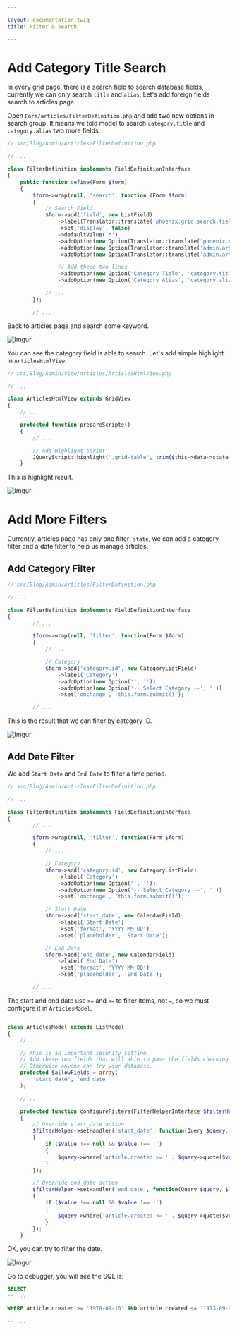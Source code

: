 ```yaml
---

layout: documentation.twig
title: Filter & Search

---
```


# Add Category Title Search

In every grid page, there is a search field to search database fields, currently we can only search `title` and `alias`.
Let's add foreign fields search to articles page.

Open `Form/articles/FilterDefinition.php` and add two new options in search group. It means we told model to search `category.title` and
`category.alias` two more fields.

``` php
// src/Blog/Admin/Articles/FilterDefinition.php

// ...

class FilterDefinition implements FieldDefinitionInterface
{
	public function define(Form $form)
	{
		$form->wrap(null, 'search', function (Form $form)
		{
			// Search Field
			$form->add('field', new ListField)
				->label(Translator::translate('phoenix.grid.search.field.label'))
				->set('display', false)
				->defaultValue('*')
				->addOption(new Option(Translator::translate('phoenix.core.all'), '*'))
				->addOption(new Option(Translator::translate('admin.article.field.title'), 'article.title'))
				->addOption(new Option(Translator::translate('admin.article.field.alias'), 'article.alias'))

				// Add these two lines
				->addOption(new Option('Category Title', 'category.title'))
				->addOption(new Option('Category Alias', 'category.alias'));

			// ...
		});

		// ...
```

Back to articles page and search some keyword.

![Imgur](http://i.imgur.com/jzxOAiz.jpg)

You can see the category field is able to search. Let's add simple highlight in `ArticlesHtmlView`.

``` php
// src/Blog/Admin/View/Articles/ArticlesHtmlView.php

// ...

class ArticlesHtmlView extends GridView
{
	// ...

	protected function prepareScripts()
	{
		// ...

		// Add Highlight script
		JQueryScript::highlight('.grid-table', trim($this->data->state['input.search.content']));
	}
```

This is highlight result.

![Imgur](http://i.imgur.com/dyKjxkr.jpg)

# Add More Filters

Currently, articles page has only one filter: `state`, we can add a category filter and a date filter to help us manage articles.

## Add Category Filter

``` php
// src/Blog/Admin/Articles/FilterDefinition.php

// ...

class FilterDefinition implements FieldDefinitionInterface
{
		// ...

		$form->wrap(null, 'filter', function(Form $form)
		{
			// ...

			// Category
			$form->add('category.id', new CategoryListField)
				->label('Category')
				->addOption(new Option('', ''))
				->addOption(new Option('-- Select Category --', ''))
				->set('onchange', 'this.form.submit()');

		// ...
```

This is the result that we can filter by category ID.

![Imgur](http://i.imgur.com/R0v5R20.jpg)

## Add Date Filter

We add `Start Date` and `End Date` to filter a time period.

``` php
// src/Blog/Admin/Articles/FilterDefinition.php

// ...

class FilterDefinition implements FieldDefinitionInterface
{
		// ...

		$form->wrap(null, 'filter', function(Form $form)
		{
			// ...

			// Category
			$form->add('category.id', new CategoryListField)
				->label('Category')
				->addOption(new Option('', ''))
				->addOption(new Option('-- Select Category --', ''))
				->set('onchange', 'this.form.submit()');

			// Start Date
			$form->add('start_date', new CalendarField)
				->label('Start Date')
				->set('format', 'YYYY-MM-DD')
				->set('placeholder', 'Start Date');

			// End Date
			$form->add('end_date', new CalendarField)
				->label('End Date')
				->set('format', 'YYYY-MM-DD')
				->set('placeholder', 'End Date');

		// ...
```

The start and end date use `>=` and `<=` to filter items, not `=`, so we must configure it in `ArticlesModel`.

``` php

class ArticlesModel extends ListModel
{
	// ...

	// This is an important security setting.
	// Add these two fields that will able to pass the fields checking.
	// Otherwise anyone can try your database.
	protected $allowFields = array(
		'start_date', 'end_date'
	);

	// ...

	protected function configureFilters(FilterHelperInterface $filterHelper)
	{
		// Override start_date action
		$filterHelper->setHandler('start_date', function(Query $query, $field, $value)
		{
			if ($value !== null && $value !== '')
			{
				$query->where('article.created >= ' . $query->quote($value));
			}
		});

		// Override end_date action
		$filterHelper->setHandler('end_date', function(Query $query, $field, $value)
		{
			if ($value !== null && $value !== '')
			{
				$query->where('article.created <= ' . $query->quote($value));
			}
		});
	}
```

OK, you can try to filter the date.

![Imgur](http://i.imgur.com/jLsnier.jpg)

Go to debugger, you will see the SQL is:

``` sql
SELECT
-- ...

WHERE article.created >= '1970-09-10' AND article.created <= '1973-09-09'

-- ...
```
